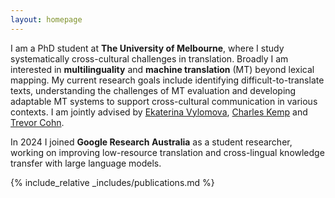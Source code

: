 ```yaml
---
layout: homepage
---
```


<!-- ## Zheng Wei Lim -->

I am a PhD student at **The University of Melbourne**, where I study systematically cross-cultural challenges in translation. Broadly I am interested in **multilinguality** and **machine translation** (MT) beyond lexical mapping. My current research goals include identifying difficult-to-translate texts, understanding the challenges of MT evaluation and developing adaptable MT systems to support cross-cultural communication in various contexts. I am jointly advised by [Ekaterina Vylomova](http://kat.academy/), [Charles Kemp](https://www.charleskemp.com/) and [Trevor Cohn](https://trevorcohn.github.io/). 

In 2024 I joined **Google Research Australia** as a student researcher, working on improving low-resource translation and cross-lingual knowledge transfer with large language models. 

<!-- ## Research Interests

- **Computer Vision:** image recognition, image generation, video captioning
- **Machine Learning:** meta-learning, incremental learning, transfer learning -->

<!-- ## News

- **[Feb. 2020]** Our paper about incremental learning is accepted to CVPR 2020.
- **[Feb. 2020]** We will host the ACM Multimedia Asia 2020 conference in Singapore!
- **[Sept. 2019]** Our paper about few-shot learning is accepted to NeurIPS 2019.
- **[Mar. 2019]** Our paper about few-shot learning is accepted to CVPR 2019. -->

{% include_relative _includes/publications.md %}

<!-- {% include_relative _includes/services.md %} -->
